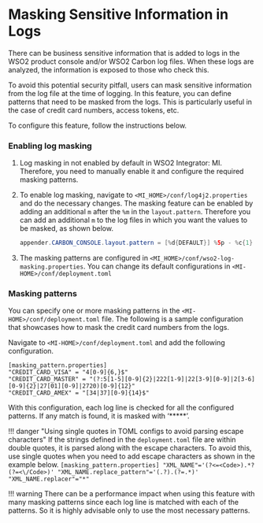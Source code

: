# Masking Sensitive Information in Logs

There can be business sensitive information that is added to logs in the WSO2 product console and/or WSO2 Carbon log files. When these logs are analyzed, the information is exposed to those who check this.

To avoid this potential security pitfall, users can mask sensitive information from the log file at the time of logging. In this feature, you can define patterns that need to be masked from the logs. This is particularly useful in the case of credit card numbers, access tokens, etc.

To configure this feature, follow the instructions below.

### Enabling log masking

1. Log masking in not enabled by default in WSO2 Integrator: MI. Therefore, you need to manually enable it and configure the required masking patterns. 

2. To enable log masking, navigate to `<MI_HOME>/conf/log4j2.properties` and do the necessary changes. The masking feature can be enabled by adding an additional `m` after the `%m` in the `layout.pattern`. Therefore you can add an additional `m` to the log files in which you want the values to be masked, as shown below.

    ```java
    appender.CARBON_CONSOLE.layout.pattern = [%d{DEFAULT}] %5p - %c{1} %mm%n
    ``` 
 
3. The masking patterns are configured in `<MI_HOME>/conf/wso2-log-masking.properties`. You can change its default configurations in `<MI-HOME>/conf/deployment.toml`

### Masking patterns

You can specify one or more masking patterns in the `<MI-HOME>/conf/deployment.toml` file. The following is a sample configuration that showcases how to mask the credit card numbers from the logs.

Navigate to `<MI-HOME>/conf/deployment.toml` and add the following configuration.

```properties
[masking_pattern.properties]
"CREDIT_CARD_VISA" = "4[0-9]{6,}$"
"CREDIT_CARD_MASTER" = "(?:5[1-5][0-9]{2}|222[1-9]|22[3-9][0-9]|2[3-6][0-9]{2}|27[01][0-9]|2720)[0-9]{12}"
"CREDIT_CARD_AMEX" = "[34|37][0-9]{14}$"
```

With this configuration, each log line is checked for all the configured patterns. If any match is found, it is masked with ‘\*\*\*\*\*’.

!!! danger "Using single quotes in TOML configs to avoid parsing escape characters"
    If the strings defined in the `deployment.toml` file are within double quotes, it is parsed along with the escape characters. To avoid this, use single quotes when you need to add escape characters as shown in the example below.
    ```
    [masking_pattern.properties]
    "XML_NAME"='(?<=<Code>).*?(?=<\/Code>)'
    "XML_NAME.replace_pattern"='(.?).(?=.*)'
    "XML_NAME.replacer"="*"
    ```

!!! warning
    There can be a performance impact when using this feature with many masking patterns since each log line is matched with each of the patterns. So it is highly advisable only to use the most necessary patterns.
